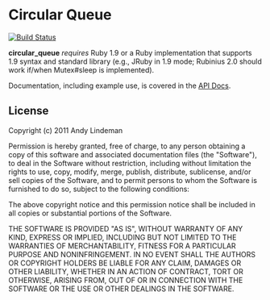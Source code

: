 # Circular Queue

[![Build Status](https://secure.travis-ci.org/alindeman/circular_queue.png)](http://travis-ci.org/alindeman/circular_queue)

**circular_queue** *requires* Ruby 1.9 or a Ruby implementation that
supports 1.9 syntax and standard library (e.g., JRuby in 1.9 mode;
Rubinius 2.0 should work if/when Mutex#sleep is implemented).

Documentation, including example use, is covered in the [API
Docs](http://rdoc.info/github/alindeman/circular_queue/master/CircularQueue).

## License

Copyright (c) 2011 Andy Lindeman

Permission is hereby granted, free of charge, to any person obtaining a
copy of this software and associated documentation files (the
"Software"), to deal in the Software without restriction, including
without limitation the rights to use, copy, modify, merge, publish,
distribute, sublicense, and/or sell copies of the Software, and to
permit persons to whom the Software is furnished to do so, subject to
the following conditions:

The above copyright notice and this permission notice shall be included
in all copies or substantial portions of the Software.

THE SOFTWARE IS PROVIDED "AS IS", WITHOUT WARRANTY OF ANY KIND, EXPRESS
OR IMPLIED, INCLUDING BUT NOT LIMITED TO THE WARRANTIES OF
MERCHANTABILITY, FITNESS FOR A PARTICULAR PURPOSE AND NONINFRINGEMENT.
IN NO EVENT SHALL THE AUTHORS OR COPYRIGHT HOLDERS BE LIABLE FOR ANY
CLAIM, DAMAGES OR OTHER LIABILITY, WHETHER IN AN ACTION OF CONTRACT,
TORT OR OTHERWISE, ARISING FROM, OUT OF OR IN CONNECTION WITH THE
SOFTWARE OR THE USE OR OTHER DEALINGS IN THE SOFTWARE.
